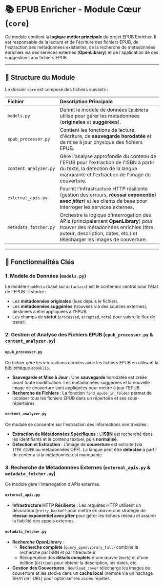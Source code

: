 # 📚 EPUB Enricher - Module Cœur (`core`)

Ce module contient la **logique métier principale** du projet EPUB Enricher. Il est responsable de la lecture et de l'écriture des fichiers EPUB, de l'extraction des métadonnées existantes, de la recherche de métadonnées enrichies via des services externes (**OpenLibrary**) et de l'application de ces suggestions aux fichiers EPUB.

---

## 📂 Structure du Module

Le dossier `core` est composé des fichiers suivants :

| Fichier               | Description Principale                                                                                                                                                                                   |
| :-------------------- | :------------------------------------------------------------------------------------------------------------------------------------------------------------------------------------------------------- |
| `models.py`           | Définit le modèle de données `EpubMeta` utilisé pour gérer les métadonnées (**originales** et **suggérées**).                                                                                            |
| `epub_processor.py`   | Contient les fonctions de lecture, d'écriture, de **sauvegarde horodatée** et de mise à jour physique des fichiers EPUB.                                                                                 |
| `content_analyzer.py` | Gère l'analyse approfondie du contenu de l'EPUB pour l'extraction de l'ISBN à partir du texte, la détection de la langue manquante et l'extraction de l'image de couverture.                             |
| `external_apis.py`    | Fournit l'infrastructure HTTP résiliente (gestion des erreurs, **réessai exponentiel avec _jitter_**) et les clients de base pour interroger les services externes.                                      |
| `metadata_fetcher.py` | Orchestre la logique d'interrogation des APIs (principalement **OpenLibrary**) pour trouver des métadonnées enrichies (titre, auteur, description, dates, etc.) et télécharger les images de couverture. |

---

## 📖 Fonctionnalités Clés

### 1. Modèle de Données (`models.py`)

Le modèle `EpubMeta` (basé sur `dataclass`) est le conteneur central pour l'état de l'EPUB. Il stocke :

-   Les **métadonnées originales** (lues depuis le fichier).
-   Les **métadonnées suggérées** (trouvées via des sources externes), destinées à être appliquées à l'EPUB.
-   Les champs de **statut** (`processed`, `accepted`, `note`) pour suivre le flux de travail.

### 2. Gestion et Analyse des Fichiers EPUB (`epub_processor.py` & `content_analyzer.py`)

#### `epub_processor.py`

Ce fichier gère les interactions directes avec les fichiers EPUB en utilisant la bibliothèque `ebooklib`.

-   **Sauvegarde et Mise à Jour** : Une **sauvegarde** horodatée est créée avant toute modification. Les métadonnées suggérées et la nouvelle image de couverture sont appliquées pour mettre à jour l'EPUB.
-   **Recherche de Fichiers** : La fonction `find_epubs_in_folder` permet de localiser tous les fichiers EPUB dans un répertoire et ses sous-répertoires.

#### `content_analyzer.py`

Ce module se concentre sur l'extraction des informations non triviales :

-   **Extraction de Métadonnées Spécifiques** : L'**ISBN** est recherché dans les identifiants et le contenu textuel, puis **normalisé**.
-   **Détection et Extraction** : L'image de **couverture** est extraite (via `ITEM_COVER` ou métadonnées OPF). La langue peut être **détectée** à partir du contenu si la métadonnée est manquante.

### 3. Recherche de Métadonnées Externes (`external_apis.py` & `metadata_fetcher.py`)

Ce module gère l'interrogation d'APIs externes.

#### `external_apis.py`

-   **Infrastructure HTTP Résiliente** : Les requêtes HTTP utilisent un décorateur `@retry_backoff` pour mettre en œuvre une stratégie de **réessai exponentiel avec _jitter_** pour gérer les échecs réseau et assurer la fiabilité des appels externes.

#### `metadata_fetcher.py`

-   **Recherche OpenLibrary** :
    -   **Recherche complète** (`query_openlibrary_full`) combine la recherche par ISBN et par titre/auteur.
    -   Récupération des **détails complets** d'une œuvre (`Work`) et d'une édition (`Edition`) pour obtenir la description, les dates, etc.
-   **Gestion des Couvertures** : `download_cover` télécharge les images de couverture et les stocke dans un **cache local** (nommé via un hachage SHA1 de l'URL) pour optimiser les accès répétés.
